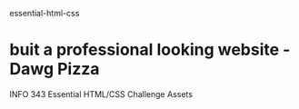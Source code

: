essential-html-css

buit a professional looking website - Dawg Pizza
==================

INFO 343 Essential HTML/CSS Challenge Assets
